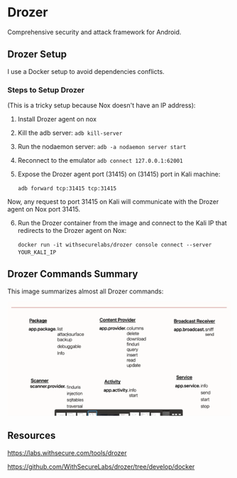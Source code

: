 # Drozer

Comprehensive security and attack framework for Android.

## Drozer Setup
I use a Docker setup to avoid dependencies conflicts.

### Steps to Setup Drozer
(This is a tricky setup because Nox doesn't have an IP address):


1. Install Drozer agent on nox 
2. Kill the adb server:
`adb kill-server`
3. Run the nodaemon server:
`adb -a nodaemon server start`
4. Reconnect to the emulator 
`adb connect 127.0.0.1:62001`
5. Expose the Drozer agent port (31415) on (31415) port in Kali machine:

    `adb forward tcp:31415 tcp:31415`

Now, any request to port 31415 on Kali will communicate with the Drozer agent on Nox port 31415.

6. Run the Drozer container from the image and connect to the Kali IP that redirects to the Drozer agent on Nox:

    `docker run -it withsecurelabs/drozer console connect --server YOUR_KALI_IP `

## Drozer Commands Summary
This image summarizes almost all Drozer commands:


![Drozer Commands](../../images/Drozer.png "Drozer")



## Resources
https://labs.withsecure.com/tools/drozer

https://github.com/WithSecureLabs/drozer/tree/develop/docker